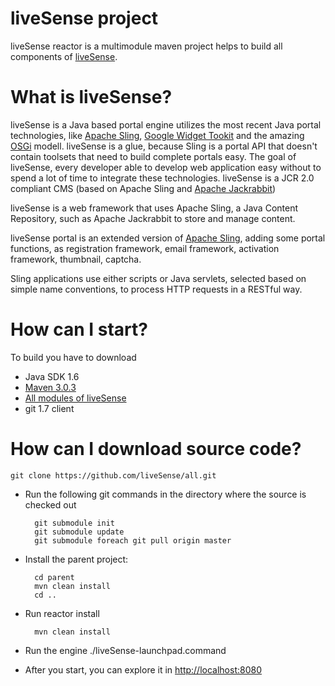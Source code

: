 # liveSense project

liveSense reactor is a multimodule maven project helps to build all components of [liveSense](http://github.com/liveSense).


# What is liveSense?
liveSense is a Java based portal engine utilizes the most recent Java portal technologies, like [Apache Sling](http://sling.apache.org), [Google Widget Tookit](https://developers.google.com/web-toolkit/) and the amazing [OSGi](http://www.osgi.org/) modell. liveSense is a glue, because Sling is a portal API that doesn't contain toolsets that need to build complete portals easy. The goal of liveSense, every developer able to develop web application easy without to spend a lot of time to integrate these technologies. liveSense is a JCR 2.0 compliant CMS (based on Apache Sling and [Apache Jackrabbit](http://jackrabbit.apache.org))

liveSense is a web framework that uses Apache Sling, a Java Content Repository, such as Apache Jackrabbit to store and manage content.

liveSense portal is an extended version of [Apache Sling](http://sling.apache.org), adding some portal functions, as registration framework, email framework, activation framework, thumbnail, captcha.

Sling applications use either scripts or Java servlets, selected based on simple name conventions, to process HTTP requests in a RESTful way.

# How can I start?

To build you have to download 
* Java SDK 1.6
* [Maven 3.0.3](http://maven.apache.org/)
* [All modules of liveSense](http://github.com/liveSense/all)
* git 1.7 client

# How can I download source code?

	git clone https://github.com/liveSense/all.git

* Run the following git commands in the directory where the source is checked out

		git submodule init
		git submodule update
		git submodule foreach git pull origin master

* Install the parent project:

		cd parent
		mvn clean install
		cd ..
* Run reactor install

		mvn clean install

* Run the engine
		./liveSense-launchpad.command

* After you start, you can explore it in [http://localhost:8080](http://localhost:8080)